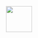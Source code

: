 <div id = "header" align="center" >
<img width=70px height=70px src="https://media.giphy.com/media/4EbPq54Rbx5UvBXsRx/giphy.gif"
</div>
